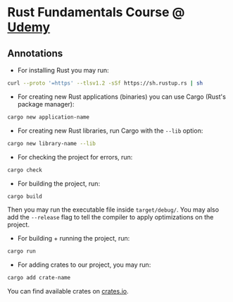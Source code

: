 # Rust Fundamentals Course @ [Udemy](https://www.udemy.com/curso-completo-rust)

## Annotations

- For installing Rust you may run:

```bash
curl --proto '=https' --tlsv1.2 -sSf https://sh.rustup.rs | sh
```

- For creating new Rust applications (binaries) you can use Cargo (Rust's package manager):

```bash
cargo new application-name
```

- For creating new Rust libraries, run Cargo with the `--lib` option:

```bash
cargo new library-name --lib
```

- For checking the project for errors, run:

```bash
cargo check
```

- For building the project, run:

```bash
cargo build
```

Then you may run the executable file inside `target/debug/`. You may also add the `--release` flag to tell the compiler to apply optimizations on the project.

- For building + running the project, run:

```bash
cargo run
```

- For adding crates to our project, you may run:

```bash
cargo add crate-name
```

You can find available crates on [crates.io](https://crates.io).

